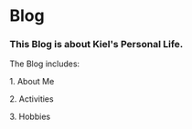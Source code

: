 # Blog

<h3>This Blog is about Kiel's Personal Life.</h3>
<p>The Blog includes:</p>
<p>1. About Me</p>
<p>2. Activities</p>
<p>3. Hobbies</p>
